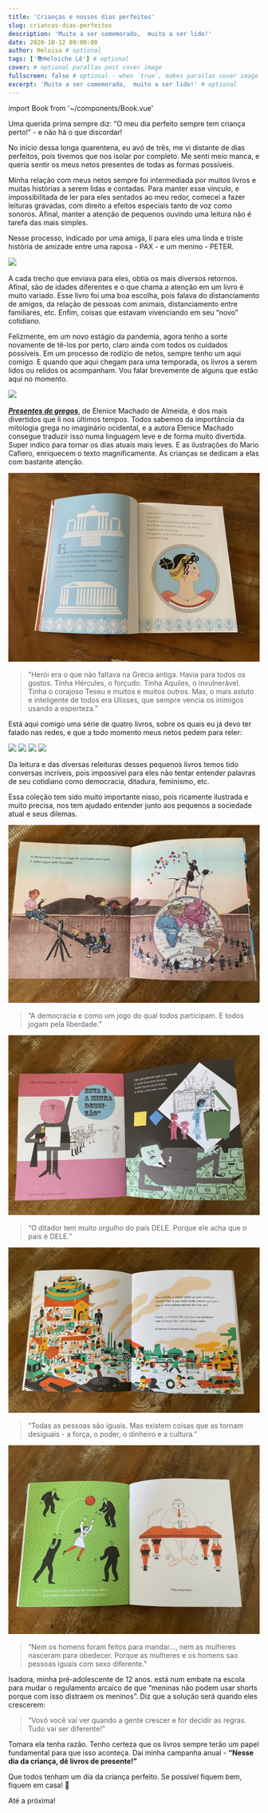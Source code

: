 ```yaml
---
title: 'Crianças e nossos dias perfeitos'
slug: criancas-dias-perfeitos
description: 'Muito a ser comemorado,  muito a ser lido!'
date: 2020-10-12 09:00:00
author: Heloisa # optional
tags: ['📚Heloiche Lê'] # optional
cover: # optional parallax post cover image
fullscreen: false # optional - when `true`, makes parallax cover image take up full viewport height
excerpt: 'Muito a ser comemorado,  muito a ser lido!' # optional
---
```


import Book from '~/components/Book.vue'

Uma querida prima sempre diz: “O meu dia perfeito sempre tem criança perto!” - e não há o que discordar!

No início dessa longa quarentena, eu avó de três, me vi distante de dias perfeitos, pois tivemos que nos isolar por completo. Me senti meio manca, e queria sentir os meus netos presentes de todas as formas possíveis.

Minha relação com meus netos sempre foi intermediada por muitos livros e muitas histórias a serem lidas e contadas. Para manter esse vínculo, e impossibilitada de ler para eles sentados ao meu redor, comecei a fazer leituras gravadas, com direito a efeitos especiais tanto de voz como sonoros. Afinal, manter a atenção de pequenos ouvindo uma leitura não é tarefa das mais simples.

Nesse processo, indicado por uma amiga, li para eles uma linda e triste história de amizade entre uma raposa - PAX - e um menino - PETER.

<book title="Pax" author="Sara Pennypacker" link="https://amzn.to/30R9TX4">
<a target="_blank"  href="https://www.amazon.com.br/gp/product/B01GQDGEYU/ref=as_li_tl?ie=UTF8&camp=1789&creative=9325&creativeASIN=B01GQDGEYU&linkCode=as2&tag=heloiche0f-20&linkId=13576d05023b742f3320d6da67ece93d"><img border="0" src="//ws-na.amazon-adsystem.com/widgets/q?_encoding=UTF8&MarketPlace=BR&ASIN=B01GQDGEYU&ServiceVersion=20070822&ID=AsinImage&WS=1&Format=_SL250_&tag=heloiche0f-20" ></a>
</book>

A cada trecho que enviava para eles, obtia os mais diversos retornos. Afinal, são de idades diferentes e o que chama a atenção em um livro é muito variado. Esse livro foi uma boa escolha, pois falava do distanciamento de amigos, da relação de pessoas com animais, distanciamento entre familiares, etc. Enfim, coisas que estavam vivenciando em seu “novo” cotidiano.

Felizmente, em um novo estágio da pandemia, agora tenho a sorte novamente de tê-los por perto, claro ainda com todos os cuidados possíveis. Em um processo de rodízio de netos, sempre tenho um aqui comigo. E quando que aqui chegam para uma temporada, os livros a serem lidos ou relidos os acompanham. Vou falar brevemente de alguns que estão aqui no momento.

<book title="Presentes de gregos" author="Elenice Machado de Almeida" link="https://amzn.to/36Qka9D">
<a target="_blank"  href="https://www.amazon.com.br/gp/product/8565025063/ref=as_li_tl?ie=UTF8&camp=1789&creative=9325&creativeASIN=8565025063&linkCode=as2&tag=heloiche0f-20&linkId=9d9813ecc4d80d76f70ba1b4dbfaf77b"><img border="0" src="//ws-na.amazon-adsystem.com/widgets/q?_encoding=UTF8&MarketPlace=BR&ASIN=8565025063&ServiceVersion=20070822&ID=AsinImage&WS=1&Format=_SL250_&tag=heloiche0f-20" ></a>
</book>

**_[Presentes de gregos](https://amzn.to/36Qka9D)_**, de Elenice Machado de Almeida, é dos mais divertidos que li nos últimos tempos. Todos sabemos da importância da mitologia grega no imaginário ocidental, e a autora Elenice Machado consegue traduzir isso numa linguagem leve e de forma muito divertida. Super indico para tornar os dias atuais mais leves. E as ilustrações do Mario Cafiero, enriquecem o texto magnificamente. As crianças se dedicam a elas com bastante atenção.

![](./imgs/gregos-01.jpg)

> “Herói era o que não faltava na Grécia antiga. Havia para todos os gostos. Tinha Hércules, o forçudo. Tinha Aquiles, o invulnerável. Tinha o corajoso Teseu e muitos e muitos outros. Mas, o mais astuto e inteligente de todos era Ulisses, que sempre vencia os inimigos usando a esperteza.”

Está aqui comigo uma série de quatro livros, sobre os quais eu já devo ter falado nas redes, e que a todo momento meus netos pedem para reler:

<book title="A ditadura é assim" author="Equipo Plantel" link="https://amzn.to/3jOYmij">
<a target="_blank"  href="https://www.amazon.com.br/gp/product/8575594664/ref=as_li_tl?ie=UTF8&camp=1789&creative=9325&creativeASIN=8575594664&linkCode=as2&tag=heloiche0f-20&linkId=e241aa3c08ee6f1edad22c1eea43ee76"><img border="0" src="//ws-na.amazon-adsystem.com/widgets/q?_encoding=UTF8&MarketPlace=BR&ASIN=8575594664&ServiceVersion=20070822&ID=AsinImage&WS=1&Format=_SL250_&tag=heloiche0f-20" ></a>
</book>

<book title="A democracia pode ser assim" author="Equipo Plantel" link="https://amzn.to/3iJGMLn">
<a target="_blank"  href="https://www.amazon.com.br/gp/product/8575594656/ref=as_li_tl?ie=UTF8&camp=1789&creative=9325&creativeASIN=8575594656&linkCode=as2&tag=heloiche0f-20&linkId=4f5b31a238807cb804ee6a6b30606c59"><img border="0" src="//ws-na.amazon-adsystem.com/widgets/q?_encoding=UTF8&MarketPlace=BR&ASIN=8575594656&ServiceVersion=20070822&ID=AsinImage&WS=1&Format=_SL250_&tag=heloiche0f-20" ></a>
</book>

<book title="As mulheres e os homens" author="Equipo Plantel" link="https://amzn.to/33LOUH7">
<a target="_blank"  href="https://www.amazon.com.br/gp/product/8575594680/ref=as_li_tl?ie=UTF8&camp=1789&creative=9325&creativeASIN=8575594680&linkCode=as2&tag=heloiche0f-20&linkId=ee475476c2a9fcced88f497a2f4d8843"><img border="0" src="//ws-na.amazon-adsystem.com/widgets/q?_encoding=UTF8&MarketPlace=BR&ASIN=8575594680&ServiceVersion=20070822&ID=AsinImage&WS=1&Format=_SL250_&tag=heloiche0f-20" ></a>
</book>

<book title="O que são classes sociais?" author="Equipo Plantel" link="https://amzn.to/3lzVJRU">
<a target="_blank"  href="https://www.amazon.com.br/gp/product/8575594672/ref=as_li_tl?ie=UTF8&camp=1789&creative=9325&creativeASIN=8575594672&linkCode=as2&tag=heloiche0f-20&linkId=15da4677fe2568c2a3baf3d9379d4936"><img border="0" src="//ws-na.amazon-adsystem.com/widgets/q?_encoding=UTF8&MarketPlace=BR&ASIN=8575594672&ServiceVersion=20070822&ID=AsinImage&WS=1&Format=_SL250_&tag=heloiche0f-20" ></a>
</book>

Da leitura e das diversas releituras desses pequenos livros temos tido conversas incríveis, pois impossível para eles não tentar entender palavras de seu cotidiano como democracia, ditadura, feminismo, etc.

Essa coleção tem sido muito importante nisso, pois ricamente ilustrada e muito precisa, nos tem ajudado entender junto aos pequenos a sociedade atual e seus dilemas.

![](./imgs/series-open-01.jpg)

> “A democracia e como um jogo do qual todos participam. E todos jogam pela liberdade.”

![](./imgs/series-open-02.jpg)

> “O ditador tem muito orgulho do país DELE. Porque ele acha que o país é DELE.”

![](./imgs/series-open-03.jpg)

> “Todas as pessoas são iguais. Mas existem coisas que as tornam desiguais - a força, o poder, o dinheiro e a cultura.”

![](./imgs/series-open-04.jpg)

> “Nem os homens foram feitos para mandar…, nem as mulheres nasceram para obedecer. Porque as mulheres e os homens sao pessoas iguais com sexo diferente.”

Isadora, minha pré-adolescente de 12 anos. está num embate na escola para mudar o regulamento arcaico de que “meninas não podem usar shorts porque com isso distraem os meninos”. Diz que a solução será quando eles crescerem:

> “Vovó você vai ver quando a gente crescer e for decidir as regras. Tudo vai ser diferente!”

Tomara ela tenha razão. Tenho certeza que os livros sempre terão um papel fundamental para que isso aconteça. Daí minha campanha anual - **“Nesse dia da criança, dê livros de presente!”**

Que todos tenham um dia da criança perfeito. Se possível fiquem bem, fiquem em casa! 🙏

Até a próxima!
